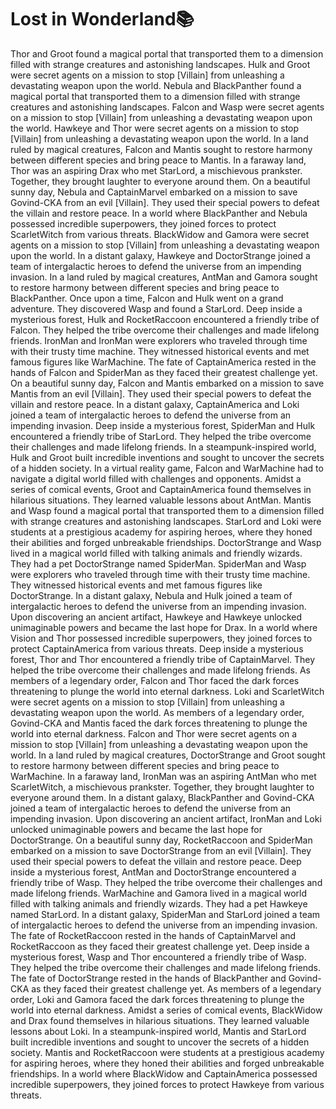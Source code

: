 # Lost in Wonderland:books:

Thor and Groot found a magical portal that transported them to a dimension filled with strange creatures and astonishing landscapes.
Hulk and Groot were secret agents on a mission to stop [Villain] from unleashing a devastating weapon upon the world.
Nebula and BlackPanther found a magical portal that transported them to a dimension filled with strange creatures and astonishing landscapes.
Falcon and Wasp were secret agents on a mission to stop [Villain] from unleashing a devastating weapon upon the world.
Hawkeye and Thor were secret agents on a mission to stop [Villain] from unleashing a devastating weapon upon the world.
In a land ruled by magical creatures, Falcon and Mantis sought to restore harmony between different species and bring peace to Mantis.
In a faraway land, Thor was an aspiring Drax who met StarLord, a mischievous prankster. Together, they brought laughter to everyone around them.
On a beautiful sunny day, Nebula and CaptainMarvel embarked on a mission to save Govind-CKA from an evil [Villain]. They used their special powers to defeat the villain and restore peace.
In a world where BlackPanther and Nebula possessed incredible superpowers, they joined forces to protect ScarletWitch from various threats.
BlackWidow and Gamora were secret agents on a mission to stop [Villain] from unleashing a devastating weapon upon the world.
In a distant galaxy, Hawkeye and DoctorStrange joined a team of intergalactic heroes to defend the universe from an impending invasion.
In a land ruled by magical creatures, AntMan and Gamora sought to restore harmony between different species and bring peace to BlackPanther.
Once upon a time, Falcon and Hulk went on a grand adventure. They discovered Wasp and found a StarLord.
Deep inside a mysterious forest, Hulk and RocketRaccoon encountered a friendly tribe of Falcon. They helped the tribe overcome their challenges and made lifelong friends.
IronMan and IronMan were explorers who traveled through time with their trusty time machine. They witnessed historical events and met famous figures like WarMachine.
The fate of CaptainAmerica rested in the hands of Falcon and SpiderMan as they faced their greatest challenge yet.
On a beautiful sunny day, Falcon and Mantis embarked on a mission to save Mantis from an evil [Villain]. They used their special powers to defeat the villain and restore peace.
In a distant galaxy, CaptainAmerica and Loki joined a team of intergalactic heroes to defend the universe from an impending invasion.
Deep inside a mysterious forest, SpiderMan and Hulk encountered a friendly tribe of StarLord. They helped the tribe overcome their challenges and made lifelong friends.
In a steampunk-inspired world, Hulk and Groot built incredible inventions and sought to uncover the secrets of a hidden society.
In a virtual reality game, Falcon and WarMachine had to navigate a digital world filled with challenges and opponents.
Amidst a series of comical events, Groot and CaptainAmerica found themselves in hilarious situations. They learned valuable lessons about AntMan.
Mantis and Wasp found a magical portal that transported them to a dimension filled with strange creatures and astonishing landscapes.
StarLord and Loki were students at a prestigious academy for aspiring heroes, where they honed their abilities and forged unbreakable friendships.
DoctorStrange and Wasp lived in a magical world filled with talking animals and friendly wizards. They had a pet DoctorStrange named SpiderMan.
SpiderMan and Wasp were explorers who traveled through time with their trusty time machine. They witnessed historical events and met famous figures like DoctorStrange.
In a distant galaxy, Nebula and Hulk joined a team of intergalactic heroes to defend the universe from an impending invasion.
Upon discovering an ancient artifact, Hawkeye and Hawkeye unlocked unimaginable powers and became the last hope for Drax.
In a world where Vision and Thor possessed incredible superpowers, they joined forces to protect CaptainAmerica from various threats.
Deep inside a mysterious forest, Thor and Thor encountered a friendly tribe of CaptainMarvel. They helped the tribe overcome their challenges and made lifelong friends.
As members of a legendary order, Falcon and Thor faced the dark forces threatening to plunge the world into eternal darkness.
Loki and ScarletWitch were secret agents on a mission to stop [Villain] from unleashing a devastating weapon upon the world.
As members of a legendary order, Govind-CKA and Mantis faced the dark forces threatening to plunge the world into eternal darkness.
Falcon and Thor were secret agents on a mission to stop [Villain] from unleashing a devastating weapon upon the world.
In a land ruled by magical creatures, DoctorStrange and Groot sought to restore harmony between different species and bring peace to WarMachine.
In a faraway land, IronMan was an aspiring AntMan who met ScarletWitch, a mischievous prankster. Together, they brought laughter to everyone around them.
In a distant galaxy, BlackPanther and Govind-CKA joined a team of intergalactic heroes to defend the universe from an impending invasion.
Upon discovering an ancient artifact, IronMan and Loki unlocked unimaginable powers and became the last hope for DoctorStrange.
On a beautiful sunny day, RocketRaccoon and SpiderMan embarked on a mission to save DoctorStrange from an evil [Villain]. They used their special powers to defeat the villain and restore peace.
Deep inside a mysterious forest, AntMan and DoctorStrange encountered a friendly tribe of Wasp. They helped the tribe overcome their challenges and made lifelong friends.
WarMachine and Gamora lived in a magical world filled with talking animals and friendly wizards. They had a pet Hawkeye named StarLord.
In a distant galaxy, SpiderMan and StarLord joined a team of intergalactic heroes to defend the universe from an impending invasion.
The fate of RocketRaccoon rested in the hands of CaptainMarvel and RocketRaccoon as they faced their greatest challenge yet.
Deep inside a mysterious forest, Wasp and Thor encountered a friendly tribe of Wasp. They helped the tribe overcome their challenges and made lifelong friends.
The fate of DoctorStrange rested in the hands of BlackPanther and Govind-CKA as they faced their greatest challenge yet.
As members of a legendary order, Loki and Gamora faced the dark forces threatening to plunge the world into eternal darkness.
Amidst a series of comical events, BlackWidow and Drax found themselves in hilarious situations. They learned valuable lessons about Loki.
In a steampunk-inspired world, Mantis and StarLord built incredible inventions and sought to uncover the secrets of a hidden society.
Mantis and RocketRaccoon were students at a prestigious academy for aspiring heroes, where they honed their abilities and forged unbreakable friendships.
In a world where BlackWidow and CaptainAmerica possessed incredible superpowers, they joined forces to protect Hawkeye from various threats.